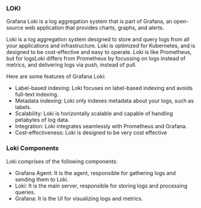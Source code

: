 ### LOKI
Grafana Loki is a log aggregation system that is part of Grafana, an open-source web application that provides charts, graphs, and alerts.

Loki is a log aggregation system designed to store and query logs from all your applications and infrastructure. Loki is optimized for Kubernetes, and is designed to be cost-effective and easy to operate. Loki is like Prometheus, but for logsLoki differs from Prometheus by focussing on logs instead of metrics, and delivering logs via push, instead of pull.

Here are some features of Grafana Loki: 
- Label-based indexing: Loki focuses on label-based indexing and avoids full-text indexing.
- Metadata indexing: Loki only indexes metadata about your logs, such as labels.
- Scalability: Loki is horizontally scalable and capable of handling petabytes of log data.
- Integration: Loki integrates seamlessly with Prometheus and Grafana.
- Cost-effectiveness: Loki is designed to be very cost effective

### Loki Components
Loki comprises of the following components:
- Grafana Agent: It is the agent, responsible for gathering logs and sending them to Loki.
- Loki: It is the main server, responsible for storing logs and processing queries.
- Grafana: It is the UI for visualizing logs and metrics.
